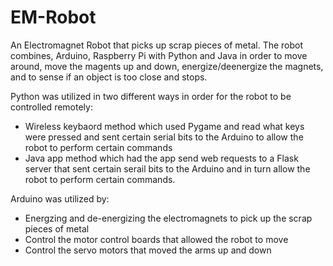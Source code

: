 # EM-Robot

An Electromagnet Robot that picks up scrap pieces of metal. The robot combines, Arduino, Raspberry Pi with Python and Java in order to move around, move the magents up and down, energize/deenergize the magnets, and to sense if an object is too close and stops. 


Python was utilized in two different ways in order for the robot to be controlled remotely:

<ul>

  <li>Wireless keybaord method which used Pygame and read what keys were pressed and sent certain serial bits to the Arduino to allow the robot to perform certain commands</li> 
  <li>Java app method which had the app send web requests to a Flask server that sent certain serail bits to the Arduino and in turn allow the robot to perform certain commands.</li>
</ul>

Arduino was utilized by:

<ul>
  <li>Energzing and de-energizing the electromagnets to pick up the scrap pieces of metal</li>
  <li>Control the motor control boards that allowed the robot to move</li>
  <li>Control the servo motors that moved the arms up and down</li>
</ul>
